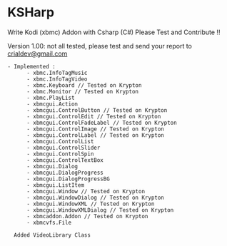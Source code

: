 # KSHarp
Write Kodi (xbmc) Addon with Csharp (C#)
Please Test and Contribute !!

Version 1.00: not all tested, please test and send your report to crialdev@gmail.com

    - Implemented : 
          - xbmc.InfoTagMusic
          - xbmc.InfoTagVideo
          - xbmc.Keyboard // Tested on Krypton
          - xbmc.Monitor // Tested on Krypton
          - xbmc.PlayList
          - xbmcgui.Action
          - xbmcgui.ControlButton // Tested on Krypton
          - xbmcgui.ControlEdit // Tested on Krypton
          - xbmcgui.ControlFadeLabel // Tested on Krypton
          - xbmcgui.ControlImage // Tested on Krypton
          - xbmcgui.ControlLabel // Tested on Krypton
          - xbmcgui.ControlList
          - xbmcgui.ControlSlider
          - xbmcgui.ControlSpin
          - xbmcgui.ControlTextBox
          - xbmcgui.Dialog
          - xbmcgui.DialogProgress
          - xbmcgui.DialogProgressBG
          - xbmcgui.ListItem
          - xbmcgui.Window // Tested on Krypton
          - xbmcgui.WindowDialog // Tested on Krypton
          - xbmcgui.WindowXML // Tested on Krypton
          - xbmcgui.WindowXMLDialog // Tested on Krypton
          - xbmcaddon.Addon // Tested on Krypton
          - xbmcvfs.File 
          
      Added VideoLibrary Class


